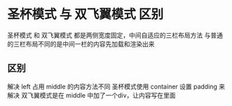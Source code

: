# 圣杯模式 与 双飞翼模式 区别

圣杯模式 和 双飞翼模式 都是两侧宽度固定，中间自适应的三栏布局方法
与普通的三栏布局不同的是中间一栏的内容先加载和渲染出来

## 区别

解决 left 占用 middle 的内容方法不同
圣杯模式使用 container 设置 padding 来解决
双飞翼模式是在 middle 中加了一个div，让内容写在里面
